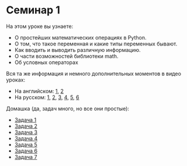 # Семинар 1

На этом уроке вы узнаете:
 - О простейших математических операциях в Python.
 - О том, что такое переменная и какие типы переменных бывают.
 - Как вводить и выводить различную информацию.
 - О части возможностей библиотеки math.
 - Об условных операторах
 
 Вся та же информация и немного дополнительных моментов в видео уроках:
 - На английском: [1](https://www.youtube.com/watch?v=EFDbfoXAeBg&list=PLDrmKwRSNx7LSwH9FcFmWyHRr7W-UkbNT), [2](https://www.youtube.com/watch?v=Ilbh-qpmpeI&index=5&list=PLDrmKwRSNx7LSwH9FcFmWyHRr7W-UkbNT)
 - На русском: [1](https://www.youtube.com/watch?v=qArArdupftM), [2](https://www.youtube.com/watch?v=T-DmoA08d3Y), [3](https://www.youtube.com/watch?v=T-DmoA08d3Y), [4](https://www.youtube.com/watch?v=5h-KmmxEMvA), [5](https://www.youtube.com/watch?v=BVHhfQgRmuE), [6](https://www.youtube.com/watch?v=eFmvvJXxs7g)
 
Домашка (да, задач много, но все они простые):
 - [Задача 1](http://informatics.mccme.ru/mod/statements/view.php?id=2296)
 - [Задача 2](http://informatics.mccme.ru/mod/statements/view3.php?id=2296&chapterid=2937)
 - [Задача 3](http://informatics.mccme.ru/mod/statements/view3.php?id=2296&chapterid=2938)
 - [Задача 4](http://informatics.mccme.ru/mod/statements/view3.php?id=2296&chapterid=2939)
 - [Задача 5](http://informatics.mccme.ru/mod/statements/view3.php?id=2296&chapterid=2941)
 - [Задача 6](http://codeforces.com/problemset/problem/1/A)
 - [Задача 7](http://codeforces.com/problemset/problem/4/A)
